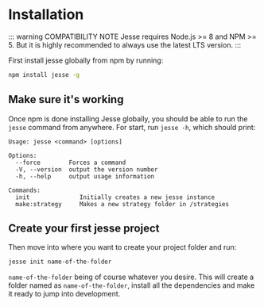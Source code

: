 # Installation

::: warning COMPATIBILITY NOTE
Jesse requires Node.js >= 8 and NPM >= 5. But it is highly recommended to always use the latest LTS version. 
:::

First install jesse globally from npm by running: 
```bash
npm install jesse -g
```

## Make sure it's working

Once npm is done installing Jesse globally, you should be able to run the `jesse` command from anywhere. For start, run `jesse -h`, which should print:
```
Usage: jesse <command> [options]

Options:
  --force        Forces a command
  -V, --version  output the version number
  -h, --help     output usage information

Commands:
  init              Initially creates a new jesse instance 
  make:strategy     Makes a new strategy folder in /strategies
```

## Create your first jesse project
Then move into where you want to create your project folder and run: 
```bash
jesse init name-of-the-folder
```
`name-of-the-folder` being of course whatever you desire. This will create a folder named as `name-of-the-folder`, install all the dependencies and make it ready to jump into development. 